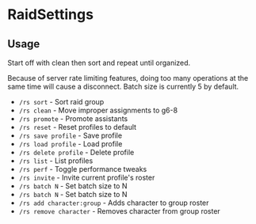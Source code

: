 # RaidSettings

## Usage

Start off with clean then sort and repeat until organized.

Because of server rate limiting features, doing too many operations at the same time will cause a disconnect. Batch size is currently 5 by default.

* `/rs sort` - Sort raid group
* `/rs clean` - Move improper assignments to g6-8
* `/rs promote` - Promote assistants
* `/rs reset` - Reset profiles to default
* `/rs save profile` - Save profile
* `/rs load profile` - Load profile
* `/rs delete profile` - Delete profile
* `/rs list` - List profiles
* `/rs perf` - Toggle performance tweaks
* `/rs invite` - Invite current profile's roster
* `/rs batch N` - Set batch size to N
* `/rs batch N` - Set batch size to N
* `/rs add character:group` - Adds character to group roster
* `/rs remove character` - Removes character from group roster

